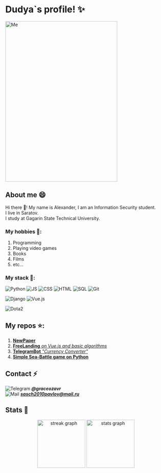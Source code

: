 
<!--
**dudyaosuplayer/dudyaosuplayer** is a ✨ _special_ ✨ repository because its `README.md` (this file) appears on your GitHub profile.

Here are some ideas to get you started:

- 🔭 I’m currently working on ...
- 🌱 I’m currently learning ...
- 👯 I’m looking to collaborate on ...
- 🤔 I’m looking for help with ...
- 💬 Ask me about ...
- 📫 How to reach me: ...
- 😄 Pronouns: ...
- ⚡ Fun fact: ...
-->
# Dudya`s profile! ✨



<img src="https://cdn.shazoo.ru/622011_XutF2N1_hjo6aqa.jpg" alt="Me" width="350" height="500">




    
## About me 😄

Hi there 👋! My name is Alexander, I am an Information Security student.  
I live in Saratov.  
I study at Gagarin State Technical University.

### My hobbies 🤖:
1. Programming
2. Playing video games
3. Books
4. Films
5. etc...

### My stack 🚀:
![Python](https://img.shields.io/badge/PYTHON-blue?style=flat-square&logo=python&logoColor=white)
![JS](https://img.shields.io/badge/JS-blue?style=flat-square&logo=JavaScript&logoColor=white)
![CSS](https://img.shields.io/badge/CSS-blue?style=flat-square&logo=css3&logoColor=white)
![HTML](https://img.shields.io/badge/HTML-blue?style=flat-square&logo=html5&logoColor=white)
![SQL](https://img.shields.io/badge/SQL-blue?style=flat-square&logo=sql&logoColor=white)
![Git](https://img.shields.io/badge/Git-blue?style=flat-square&logo=git&logoColor=white)

   
![Django](https://img.shields.io/badge/Django-green?style=flat-square&logo=django&logoColor=white)
![Vue.js](https://img.shields.io/badge/Vue.js-green?style=flat-square&logo=vue.js&logoColor=white)


![Dota2](https://img.shields.io/badge/Dota2-red?style=flat-square&logo=dota&logoColor=black)

## My repos ⭐:
1. **[NewPaper](https://github.com/dudyaosuplayer/NewsPaper)**  
2. [**FreeLanding** *on Vue.js and basic algorithms*](https://github.com/dudyaosuplayer/Freelanding-with-Vue.js)  
3. [**TelegramBot** *"Currency Converter"*](https://github.com/dudyaosuplayer/TelegramBot)  
4. **[Simple Sea-Battle game on Python](https://github.com/dudyaosuplayer/sea_battle)**  

## Contact ⚡
![Telegram](https://img.shields.io/badge/TELEGRAM-blue?style=flat-square&logo=telegram&logoColor=white) ***@graceozavr***  
![Mail](https://img.shields.io/badge/MAIL.RU-blue?style=flat-square&logo=mail.ru&logoColor=orange) ***sasch2010pavlov@mail.ru***


## Stats 🔭

<div align='center'>
    <img src="https://streak-stats.demolab.com?user=dudyaosuplayer&locale=en&mode=daily&theme=tokyonight&hide_border=false&border_radius=5&order=3" height="150" alt="streak graph"  />  
    <img src="https://github-readme-stats.vercel.app/api?username=dudyaosuplayer&hide_title=true&hide_rank=false&show_icons=true&include_all_commits=true&count_private=true&disable_animations=false&theme=tokyonight&locale=en&hide_border=false&order=1" height="150" alt="stats graph"  />
</div>
